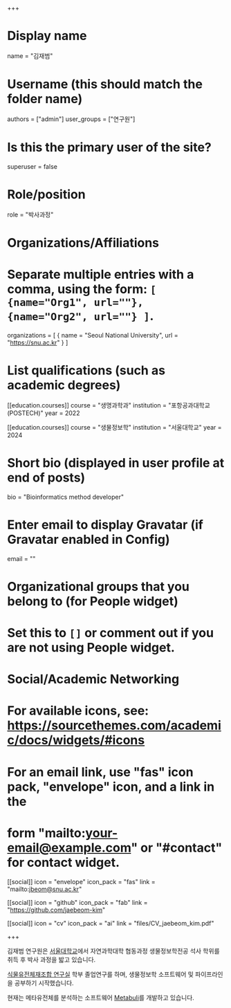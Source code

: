 +++

# Display name
name = "김재범"

# Username (this should match the folder name)
authors = ["admin"]
user_groups = ["연구원"]
# Is this the primary user of the site?
superuser = false

# Role/position
role = "박사과정"

# Organizations/Affiliations
#   Separate multiple entries with a comma, using the form: `[ {name="Org1", url=""}, {name="Org2", url=""} ]`.
organizations = [ { name = "Seoul National University", url = "https://snu.ac.kr" } ]

# List qualifications (such as academic degrees)

[[education.courses]]
  course = "생명과학과"
  institution = "포항공과대학교(POSTECH)"
  year = 2022

[[education.courses]]
  course = "생물정보학"
  institution = "서울대학교"
  year = 2024

# Short bio (displayed in user profile at end of posts)
bio = "Bioinformatics method developer"

# Enter email to display Gravatar (if Gravatar enabled in Config)
email = ""


# Organizational groups that you belong to (for People widget)
#   Set this to `[]` or comment out if you are not using People widget.


# Social/Academic Networking
# For available icons, see: https://sourcethemes.com/academic/docs/widgets/#icons
#   For an email link, use "fas" icon pack, "envelope" icon, and a link in the
#   form "mailto:your-email@example.com" or "#contact" for contact widget.

[[social]]
  icon = "envelope"
  icon_pack = "fas"
  link = "mailto:jbeom@snu.ac.kr"

[[social]]
  icon = "github"
  icon_pack = "fab"
  link = "https://github.com/jaebeom-kim"

[[social]]
  icon = "cv"
  icon_pack = "ai"
  link = "files/CV_jaebeom_kim.pdf"
  

+++

김재범 연구원은 [서울대학교](http://ipbi.snu.ac.kr)에서 자연과학대학 협동과정 생물정보학전공 석사 학위를 취득 후 박사 과정을 밟고 있습니다.

[식물유전체재조합 연구실](https://www.pgr.postech.ac.kr) 학부 졸업연구를 하며, 생물정보학 소프트웨어 및 파이프라인을 공부하기 시작했습니다.

현재는 메타유전체를 분석하는 소프트웨어 [Metabuli](https://github.com/steineggerlab/Metabuli)를 개발하고 있습니다.
